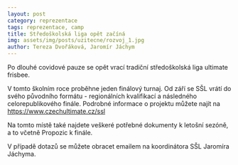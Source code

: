 ```yaml
---
layout: post
category: reprezentace
tags: reprezentace, camp
title: Středoškolská liga opět začíná
img: assets/img/posts/uzitecne/rozvoj_1.jpg
author: Tereza Dvořáková, Jaromír Jáchym
---
```


Po dlouhé covidové pauze se opět vrací tradiční středoškolská liga ultimate frisbee. 

V tomto školním roce proběhne jeden finálový turnaj. Od září se SŠL vrátí do svého původního formátu - regionálních kvalifikací a následného celorepublikového finále.
Podrobné informace o projektu můžete najít na https://www.czechultimate.cz/ssl

Na tomto místě také najdete veškeré potřebné dokumenty k letošní sezóně, a to včetně Propozic k finále. 

V případě dotazů se můžete obracet emailem na koordinátora SŠL Jaromíra Jáchyma.
